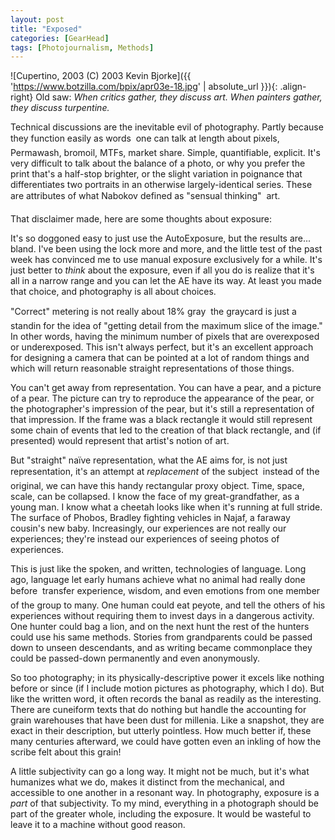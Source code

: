 ```yaml
---
layout: post
title: "Exposed"
categories: [GearHead]
tags: [Photojournalism, Methods]
---
```



![Cupertino, 2003 (C) 2003 Kevin Bjorke]({{ 'https://www.botzilla.com/bpix/apr03e-18.jpg' | absolute_url }}){: .align-right}
Old saw: <i>When critics gather, they discuss art. When painters gather, they discuss turpentine.</i>

Technical discussions are the inevitable evil of photography. Partly because they function easily as words &#151; one can talk at length about pixels, Permawash, bromoil, MTFs, market share. Simple, quantifiable, explicit. It's very difficult to talk about the balance of a photo, or why you prefer the print that's a half-stop brighter, or the slight variation in poignance that  differentiates two portraits in an otherwise largely-identical series. These are attributes of what Nabokov defined as "sensual thinking" &#151; art.

That disclaimer made, here are some thoughts about exposure:
<!--more-->

It's so doggoned easy to just use the AutoExposure, but the results are... bland. I've been using the lock more and more, and the little test of the past week has convinced me to use manual exposure exclusively for a while. It's just better to <i>think</i> about the exposure, even if all you do is realize that it's all in a narrow range and you can let the AE have its way. At least you made that choice, and photography is all about choices.

"Correct" metering is not really about 18% gray &#151; the graycard is just a standin for the idea of "getting detail from the maximum slice of the image." In other words, having the minimum number of pixels that are overexposed or underexposed. This isn't always perfect, but it's an excellent approach for designing a camera that can be pointed at a lot of random things and which will return reasonable straight representations of those things.

You can't get away from representation. You can have a pear, and a picture of a pear. The picture can try to reproduce the appearance of the pear, or the photographer's impression of the pear, but it's still a representation of that impression. If the frame was a black rectangle it would still represent some chain of events that led to the creation of that black rectangle, and (if presented) would represent that artist's notion of art.

But "straight" na&iuml;ve representation, what the AE aims for, is not just representation, it's an attempt at <i>replacement</i> of the subject &#151; instead of the original, we can have this handy rectangular proxy object. Time, space, scale, can be collapsed. I know the face of my great-grandfather, as a young man. I know what a cheetah looks like when it's running at full stride. The surface of Phobos, Bradley fighting vehicles in Najaf, a faraway cousin's new baby. Increasingly, our experiences are not really our experiences; they're instead our experiences of seeing photos of experiences.

This is just like the spoken, and written, technologies of language. Long ago, language let early humans achieve what no animal had really done before &#151; transfer experience, wisdom, and even emotions from one member of the group to many. One human could eat peyote, and tell the others of his experiences without requiring them to invest days in a dangerous activity. One hunter could bag a lion, and on the next hunt the rest of the hunters could use his same methods. Stories from grandparents could be passed down to unseen descendants, and as writing became commonplace they could be passed-down permanently and even anonymously.

So too photography; in its physically-descriptive power it excels like nothing before or since (if I include motion pictures as photography, which I do). But like the written word, it often records the banal as readily as the interesting. There are cuneiform texts that do nothing but handle the accounting for grain warehouses that have been dust for millenia. Like a snapshot, they are exact in their description, but utterly pointless. How much better if, these many centuries afterward, we could have gotten even an inkling of how the scribe felt about this grain!

A little subjectivity can go a long way. It might not be much, but it's what humanizes what we do, makes it distinct from the mechanical, and accessible to one another in a resonant way. In photography, exposure is a <i>part</i> of that subjectivity. To my mind, everything in a photograph should be part of the greater whole, including the exposure. It would be wasteful to leave it to a machine without good reason.
